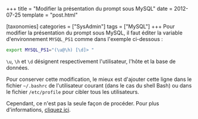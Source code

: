 +++
title = "Modifier la présentation du prompt sous MySQL"
date = 2012-07-25
template = "post.html"

[taxonomies]
categories = ["SysAdmin"]
tags = ["MySQL"]
+++
Pour modifier la présentation du prompt sous MySQL, il faut éditer la variable
d'environnement `MYSQL_PS1` comme dans l'exemple ci-dessous :

```bash
export MYSQL_PS1="(\u@\h) [\d]> "
```

`\u`, `\h` et `\d` désignent respectivement l'utilisateur, l'hôte et la base de
données.

Pour conserver cette modification, le mieux est d'ajouter cette ligne dans le
fichier `~/.bashrc` de l'utilisateur courant (dans le cas du shell Bash) ou dans
le fichier `/etc/profile` pour cibler tous les utilisateurs.

Cependant, ce n'est pas la seule façon de procéder. Pour plus d'informations,
[cliquez ici][mysql-doc].

 [mysql-doc]: https://dev.mysql.com/doc/refman/5.7/en/mysql-commands.html "Documentation MySQL : MySQL commands"
